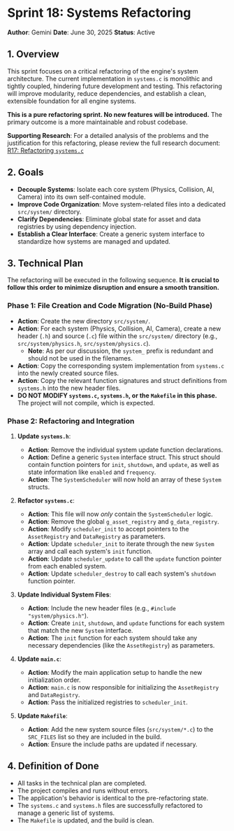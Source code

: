 # Sprint 18: Systems Refactoring

**Author**: Gemini
**Date**: June 30, 2025
**Status**: Active

## 1. Overview

This sprint focuses on a critical refactoring of the engine's system architecture. The current implementation in `systems.c` is monolithic and tightly coupled, hindering future development and testing. This refactoring will improve modularity, reduce dependencies, and establish a clean, extensible foundation for all engine systems.

**This is a pure refactoring sprint. No new features will be introduced.** The primary outcome is a more maintainable and robust codebase.

**Supporting Research**: For a detailed analysis of the problems and the justification for this refactoring, please review the full research document:
[R17: Refactoring `systems.c`](../../archive/R17_SystemsC_Refactoring.md)

## 2. Goals

*   **Decouple Systems**: Isolate each core system (Physics, Collision, AI, Camera) into its own self-contained module.
*   **Improve Code Organization**: Move system-related files into a dedicated `src/system/` directory.
*   **Clarify Dependencies**: Eliminate global state for asset and data registries by using dependency injection.
*   **Establish a Clear Interface**: Create a generic system interface to standardize how systems are managed and updated.

## 3. Technical Plan

The refactoring will be executed in the following sequence. **It is crucial to follow this order to minimize disruption and ensure a smooth transition.**

### Phase 1: File Creation and Code Migration (No-Build Phase)

*   **Action**: Create the new directory `src/system/`.
*   **Action**: For each system (Physics, Collision, AI, Camera), create a new header (`.h`) and source (`.c`) file within the `src/system/` directory (e.g., `src/system/physics.h`, `src/system/physics.c`).
    *   **Note**: As per our discussion, the `system_` prefix is redundant and should not be used in the filenames.
*   **Action**: Copy the corresponding system implementation from `systems.c` into the newly created source files.
*   **Action**: Copy the relevant function signatures and struct definitions from `systems.h` into the new header files.
*   **DO NOT MODIFY `systems.c`, `systems.h`, or the `Makefile` in this phase.** The project will not compile, which is expected.

### Phase 2: Refactoring and Integration

1.  **Update `systems.h`**:
    *   **Action**: Remove the individual system update function declarations.
    *   **Action**: Define a generic `System` interface struct. This struct should contain function pointers for `init`, `shutdown`, and `update`, as well as state information like `enabled` and `frequency`.
    *   **Action**: The `SystemScheduler` will now hold an array of these `System` structs.

2.  **Refactor `systems.c`**:
    *   **Action**: This file will now *only* contain the `SystemScheduler` logic.
    *   **Action**: Remove the global `g_asset_registry` and `g_data_registry`.
    *   **Action**: Modify `scheduler_init` to accept pointers to the `AssetRegistry` and `DataRegistry` as parameters.
    *   **Action**: Update `scheduler_init` to iterate through the new `System` array and call each system's `init` function.
    *   **Action**: Update `scheduler_update` to call the `update` function pointer from each enabled system.
    *   **Action**: Update `scheduler_destroy` to call each system's `shutdown` function pointer.

3.  **Update Individual System Files**:
    *   **Action**: Include the new header files (e.g., `#include "system/physics.h"`).
    *   **Action**: Create `init`, `shutdown`, and `update` functions for each system that match the new `System` interface.
    *   **Action**: The `init` function for each system should take any necessary dependencies (like the `AssetRegistry`) as parameters.

4.  **Update `main.c`**:
    *   **Action**: Modify the main application setup to handle the new initialization order.
    *   **Action**: `main.c` is now responsible for initializing the `AssetRegistry` and `DataRegistry`.
    *   **Action**: Pass the initialized registries to `scheduler_init`.

5.  **Update `Makefile`**:
    *   **Action**: Add the new system source files (`src/system/*.c`) to the `SRC_FILES` list so they are included in the build.
    *   **Action**: Ensure the include paths are updated if necessary.

## 4. Definition of Done

*   All tasks in the technical plan are completed.
*   The project compiles and runs without errors.
*   The application's behavior is identical to the pre-refactoring state.
*   The `systems.c` and `systems.h` files are successfully refactored to manage a generic list of systems.
*   The `Makefile` is updated, and the build is clean.
